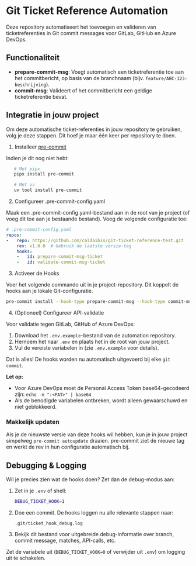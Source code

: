 # Git Ticket Reference Automation

Deze repository automatiseert het toevoegen en valideren van ticketreferenties in Git commit messages voor GitLab, GitHub en Azure DevOps.

## Functionaliteit
- **prepare-commit-msg**: Voegt automatisch een ticketreferentie toe aan het commitbericht, op basis van de branchnaam (bijv. `feature/ABC-123-beschrijving`).
- **commit-msg**: Valideert of het commitbericht een geldige ticketreferentie bevat.

## Integratie in jouw project

Om deze automatische ticket-referenties in jouw repository te gebruiken, volg je deze stappen. Dit hoef je maar één keer per repository te doen.

1. Installeer [pre-commit](https://pre-commit.com/)

Indien je dit nog niet hebt:

```bash
   # Met pipx
   pipx install pre-commit

   # Met uv
   uv tool install pre-commit
   ```

2. Configureer .pre-commit-config.yaml

Maak een .pre-commit-config.yaml-bestand aan in de root van je project (of voeg dit toe aan je bestaande bestand). Voeg de volgende configuratie toe:


```yaml
# .pre-commit-config.yaml
repos:
-   repo: https://github.com/caldaibis/git-ticket-reference-test.git
    rev: v1.0.0  # Gebruik de laatste versie-tag
    hooks:
    -   id: prepare-commit-msg-ticket
    -   id: validate-commit-msg-ticket
```

3. Activeer de Hooks

Voer het volgende commando uit in je project-repository. Dit koppelt de hooks aan je lokale Git-configuratie.

```bash
pre-commit install --hook-type prepare-commit-msg --hook-type commit-msg
```

4. (Optioneel) Configureer API-validatie

Voor validatie tegen GitLab, GitHub of Azure DevOps:

   1. Download het `.env.example`-bestand van de automation repository.
   2. Hernoem het naar `.env` en plaats het in de root van jouw project.
   3. Vul de vereiste variabelen in (zie `.env.example` voor details).

Dat is alles! De hooks worden nu automatisch uitgevoerd bij elke `git commit`.

**Let op:**
- Voor Azure DevOps moet de Personal Access Token base64-gecodeerd zijn: `echo -n ":<PAT>" | base64`
- Als de benodigde variabelen ontbreken, wordt alleen gewaarschuwd en niet geblokkeerd.

### Makkelijk updaten

Als je de nieuwste versie van deze hooks wil hebben, kun je in jouw project simpelweg `pre-commit autoupdate` draaien. pre-commit ziet de nieuwe tag en werkt de rev in hun configuratie automatisch bij.

## Debugging & Logging

Wil je precies zien wat de hooks doen? Zet dan de debug-modus aan:

1. Zet in je `.env` of shell:
   ```sh
   DEBUG_TICKET_HOOK=1
   ```
2. Doe een commit. De hooks loggen nu alle relevante stappen naar:
   ```
   .git/ticket_hook_debug.log
   ```
3. Bekijk dit bestand voor uitgebreide debug-informatie over branch, commit message, matches, API-calls, etc.

Zet de variabele uit (`DEBUG_TICKET_HOOK=0` of verwijder uit `.env`) om logging uit te schakelen. 
